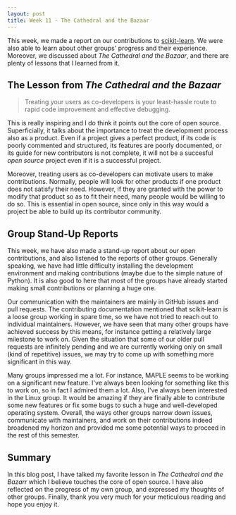 ```yaml
---
layout: post
title: Week 11 - The Cathedral and the Bazaar
---
```


This week, we made a report on our contributions to [scikit-learn](https://github.com/scikit-learn/scikit-learn/issues). We were also able to learn about other groups' progress and their experience. Moreover, we discussed about *The Cathedral and the Bazaar*, and there are plenty of lessons that I learned from it.

<!--more-->

## The Lesson from *The Cathedral and the Bazaar*

> Treating your users as co-developers is your least-hassle route to rapid code improvement and effective debugging.

This is really inspiring and I do think it points out the core of open source. Superficially, it talks about the importance to treat the development process also as a product. Even if a project gives a perfect product, if its code is poorly commented and structured, its features are poorly documented, or its guide for new contributors is not complete, it will not be a succesful *open source* project even if it is a successful project.

Moreover, treating users as co-developers can motivate users to make contributions. Normally, people will look for other products if one product does not satisfy their need. However, if they are granted with the power to modify that product so as to fit their need, many people would be willing to do so. This is essential in open source, since only in this way would a project be able to build up its contributor community.

## Group Stand-Up Reports

This week, we have also made a stand-up report about our open contributions, and also listened to the reports of other groups. Generally speaking, we have had little difficulty installing the development environment and making contributions (maybe due to the simple nature of Python). It is also good to here that most of the groups have already started making small contributions or planning a huge one.

Our communication with the maintainers are mainly in GitHub issues and pull requests. The contributing documentation mentioned that scikit-learn is a loose group working in spare time, so we have not tried to reach out to individual maintainers. However, we have seen that many other groups have achieved success by this means, for instance getting a relatively large milestone to work on. Given the situation that some of our older pull requests are infinitely pending and we are currently working only on small (kind of repetitive) issues, we may try to come up with something more significant in this way.

Many groups impressed me a lot. For instance, MAPLE seems to be working on a significant new feature. I've always been looking for something like this to work on, so in fact I admired them a lot. Also, I've always been interested in the Linux group. It would be amazing if they are finally able to contribute some new features or fix some bugs to such a huge and well-developed operating system. Overall, the ways other groups narrow down issues, communicate with maintainers, and work on their contributions indeed broadened my horizon and provided me some potential ways to proceed in the rest of this semester.

## Summary

In this blog post, I have talked my favorite lesson in *The Cathedral and the Bazarr* which I believe touches the core of open source. I have also reflected on the progress of my own group, and expressed my thoughts of other groups. Finally, thank you very much for your meticulous reading and hope you enjoy it.
